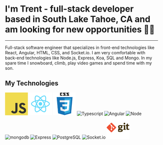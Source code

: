 # I'm Trent - full-stack developer based in South Lake Tahoe, CA and am looking for new opportunities 👨‍💻
<hr>
Full-stack software engineer that specializes in front-end technologies like React, Angular, HTML, CSS, and Socket.io. I am very comfortable with back-end technologies like Node.js, Express, Koa, SQL and Mongo. 
In my spare time I snowboard, climb, play video games and spend time with my son.

## My Technologies
<img src="https://raw.githubusercontent.com/github/explore/80688e429a7d4ef2fca1e82350fe8e3517d3494d/topics/javascript/javascript.png" alt="drawing" width="75"/> <img src="https://raw.githubusercontent.com/github/explore/80688e429a7d4ef2fca1e82350fe8e3517d3494d/topics/react/react.png" alt= "react" width ="75" /> 
<img src="https://raw.githubusercontent.com/github/explore/80688e429a7d4ef2fca1e82350fe8e3517d3494d/topics/css/css.png" alt= "CSS" width ="75" />
<img src="https://camo.githubusercontent.com/6fe3aee5005231f9cf6e7f7afaa2385d66a921313ee40b872bd2e6e699779e9d/68747470733a2f2f75706c6f61642e77696b696d656469612e6f72672f77696b6970656469612f636f6d6d6f6e732f7468756d622f342f34632f547970657363726970745f6c6f676f5f323032302e7376672f32303070782d547970657363726970745f6c6f676f5f323032302e7376672e706e67" alt= "Typescript" width ="75" />
<img src="https://camo.githubusercontent.com/2d71b0a23f1207fe0276b15d7c711fe8eb77fcc4e11372ad523a914d13a9580c/68747470733a2f2f616e67756c61722e696f2f6173736574732f696d616765732f6c6f676f732f616e67756c61722f616e67756c61722e706e67" alt= "Angular" width ="75" />
<img src="https://camo.githubusercontent.com/bac2d417632a16c3a078aefc7b5bb7442c2d40478ae4cc30b3b1c577ce439272/68747470733a2f2f64657374617469632e626c6f622e636f72652e77696e646f77732e6e65742f696d616765732f6e6f64656a732d6c6f676f2e706e67" alt= "Node" width ="75" />
<img src="https://camo.githubusercontent.com/7e4152920c3110345069fe0ac9ef055c9ffa64c7d53622e5e18dd2450600b70a/68747470733a2f2f62616e6e6572322e636c65616e706e672e636f6d2f32303138303730322f6267742f6b697373706e672d6d6f6e676f64622d64617461626173652d6e6f73716c2d706f737467726573716c2d6d6f6e676f2d35623339663965333434356661362e353635323734363431353330353236313739323830312e6a7067" alt= "mongodb" width ="75" />
<img src="https://camo.githubusercontent.com/a7182a27e4991ed666520fee1ab0935f18d19f23a19a43a1c78e2067c578f9b2/68747470733a2f2f656e637279707465642d74626e302e677374617469632e636f6d2f696d616765733f713d74626e3a414e64394763534b6d74417632475f4c6f5676597a567068676b6157365731796a337a3074523769677726757371703d434155" alt= "Express" width ="75" />
<img src="https://camo.githubusercontent.com/2717985f26463c118a5e93fd5ab74cbafe4dd5c9e9a9ca4bf2af249baf4d92a7/68747470733a2f2f75706c6f61642e77696b696d656469612e6f72672f77696b6970656469612f636f6d6d6f6e732f7468756d622f322f32392f506f737467726573716c5f656c657068616e742e7376672f3132303070782d506f737467726573716c5f656c657068616e742e7376672e706e67" alt= "PostgreSQL" width ="75" />
<img src="https://camo.githubusercontent.com/07aa2b658522a1484d90bade21c57204955c2d64a307f5366108e13800ed7f5d/68747470733a2f2f75706c6f61642e77696b696d656469612e6f72672f77696b6970656469612f636f6d6d6f6e732f392f39362f536f636b65742d696f2e737667" alt= "Socket.io" width ="75" />
<img src="https://raw.githubusercontent.com/github/explore/80688e429a7d4ef2fca1e82350fe8e3517d3494d/topics/git/git.png" alt= "Git" width ="75" />
<!--
**trentarnold/trentarnold** is a ✨ _special_ ✨ repository because its `README.md` (this file) appears on your GitHub profile.

Here are some ideas to get you started:

- 🔭 I’m currently working on ...
- 🌱 I’m currently learning ...
- 👯 I’m looking to collaborate on ...
- 🤔 I’m looking for help with ...
- 💬 Ask me about ...
- 📫 How to reach me: ...
- 😄 Pronouns: ...
- ⚡ Fun fact: ...
-->
